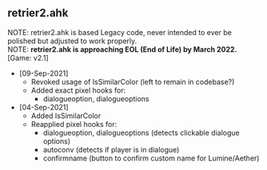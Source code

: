 ## retrier2.ahk
NOTE: retrier2.ahk is based Legacy code, never intended to ever be polished but adjusted to work properly.<br>
NOTE: **retrier2.ahk is approaching EOL (End of Life) by March 2022.**
[Game: v2.1]
- [09-Sep-2021]
  - Revoked usage of IsSimilarColor (left to remain in codebase?)
  - Added exact pixel hooks for:
    - dialogueoption, dialogueoptions
- [04-Sep-2021]
  - Added IsSimilarColor
  - Reapplied pixel hooks for:
    - dialogueoption, dialogueoptions (detects clickable dialogue options)
    - autoconv (detects if player is in dialogue)
    - confirmname (button to confirm custom name for Lumine/Aether)
